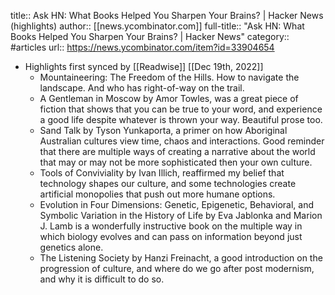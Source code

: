 title:: Ask HN: What Books Helped You Sharpen Your Brains? | Hacker News (highlights)
author:: [[news.ycombinator.com]]
full-title:: "Ask HN: What Books Helped You Sharpen Your Brains? | Hacker News"
category:: #articles
url:: https://news.ycombinator.com/item?id=33904654

- Highlights first synced by [[Readwise]] [[Dec 19th, 2022]]
	- Mountaineering: The Freedom of the Hills. How to navigate the landscape. And who has right-of-way on the trail.
	- A Gentleman in Moscow by Amor Towles, was a great piece of fiction that shows that you can be true to your word, and experience a good life despite whatever is thrown your way.  Beautiful prose too.
	- Sand Talk by Tyson Yunkaporta, a primer on how Aboriginal Australian cultures view time, chaos and interactions.  Good reminder that there are multiple ways of creating a narrative about the world that may or may not be more sophisticated then your own culture.
	- Tools of Conviviality by Ivan Illich, reaffirmed my belief that technology shapes our culture, and some technologies create artificial monopolies that push out more humane options.
	- Evolution in Four Dimensions: Genetic, Epigenetic, Behavioral, and Symbolic Variation in the History of Life by Eva Jablonka and Marion J. Lamb is a wonderfully instructive book on the multiple way in which biology evolves and can pass on information beyond just genetics alone.
	- The Listening Society by Hanzi Freinacht, a good introduction on the progression of culture, and where do we go after post modernism, and why it is difficult to do so.